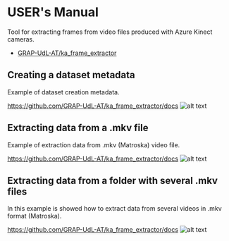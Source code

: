 # USER's Manual
Tool for extracting frames from video files produced with Azure Kinect cameras.

* [GRAP-UdL-AT/ka_frame_extractor](https://github.com/GRAP-UdL-AT/ka_frame_extractor)

## Creating a dataset metadata
Example of dataset creation metadata.

https://github.com/GRAP-UdL-AT/ka_frame_extractor/docs
![alt text](https://github.com/GRAP-UdL-AT/ka_frame_extractor/blob/main/docs/screen_animations/dataset_creation.gif?raw=true)


## Extracting data from a .mkv file
Example of extraction data from .mkv (Matroska) video file.

https://github.com/GRAP-UdL-AT/ka_frame_extractor/docs
![alt text](https://github.com/GRAP-UdL-AT/ka_frame_extractor/blob/main/docs/screen_animations/file_extraction.gif?raw=true)


## Extracting data from a folder with several .mkv files
In this example is showed how to extract data from several videos in .mkv format (Matroska).

https://github.com/GRAP-UdL-AT/ka_frame_extractor/docs
![alt text](https://github.com/GRAP-UdL-AT/ka_frame_extractor/blob/main/docs/screen_animations/folder_extraction.gif?raw=true)